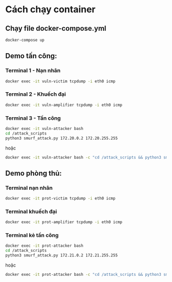 
# Cách chạy container

## Chạy file docker-compose.yml

```bash
docker-compose up
```

## Demo tấn công:
### Terminal 1 - Nạn nhân
```bash
docker exec -it vuln-victim tcpdump -i eth0 icmp
```
###  Terminal 2 - Khuếch đại
```bash
docker exec -it vuln-amplifier tcpdump -i eth0 icmp
```

### Terminal 3 - Tấn công
```bash
docker exec -it vuln-attacker bash
cd /attack_scripts
python3 smurf_attack.py 172.20.0.2 172.20.255.255
```
hoặc

```bash
docker exec -it vuln-attacker bash -c "cd /attack_scripts && python3 smurf_attack.py 172.20.0.2 172.20.255.255"
```

## Demo phòng thủ:
### Terminal nạn nhân
```bash
docker exec -it prot-victim tcpdump -i eth0 icmp
```
### Terminal khuếch đại
```bash
docker exec -it prot-amplifier tcpdump -i eth0 icmp
```
### Terminal kẻ tấn công
```bash
docker exec -it prot-attacker bash
cd /attack_scripts
python3 smurf_attack.py 172.21.0.2 172.21.255.255
```
hoặc
```bash
docker exec -it prot-attacker bash -c "cd /attack_scripts && python3 smurf_attack.py 172.21.0.2 172.21.255.255"
```
